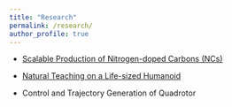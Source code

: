 ```yaml
---
title: "Research"
permalink: /research/
author_profile: true
---
```


* [Scalable Production of Nitrogen-doped Carbons (NCs)](https://Wenbin-Xu.github.io/research/nc)

* [Natural Teaching on a Life-sized Humanoid](https://Wenbin-Xu.github.io/research/humanoid)

* Control and Trajectory Generation of Quadrotor

